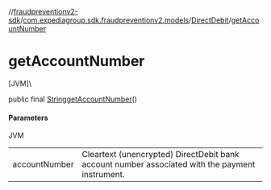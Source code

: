 //[fraudpreventionv2-sdk](../../../index.md)/[com.expediagroup.sdk.fraudpreventionv2.models](../index.md)/[DirectDebit](index.md)/[getAccountNumber](get-account-number.md)

# getAccountNumber

[JVM]\

public final [String](https://docs.oracle.com/javase/8/docs/api/java/lang/String.html)[getAccountNumber](get-account-number.md)()

#### Parameters

JVM

| | |
|---|---|
| accountNumber | Cleartext (unencrypted) DirectDebit bank account number associated with the payment instrument. |
